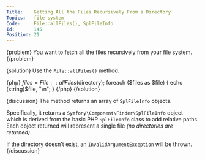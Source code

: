 ```yaml
---
Title:    Getting All the Files Recursively From a Directory
Topics:   file system
Code:     File::allFiles(), SplFileInfo
Id:       145
Position: 21
---
```


{problem}
You want to fetch all the files recursively from your file system.
{/problem}

{solution}
Use the `File::allFiles()` method.

{php}
$files = File::allFiles($directory);
foreach ($files as $file)
{
    echo (string)$file, "\n";
}
{/php}
{/solution}

{discussion}
The method returns an array of `SplFileInfo` objects.

Specifically, it returns a `Symfony\Component\Finder\SplFileInfo` object which is derived from the basic PHP `SplFileInfo` class to add relative paths. Each object returned will represent a single file _(no directories are returned)_.

If the directory doesn't exist, an `InvalidArgumentException` will be thrown.
{/discussion}
